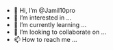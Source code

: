 - 👋 Hi, I’m @Jamil10pro
- 👀 I’m interested in ...
- 🌱 I’m currently learning ...
- 💞️ I’m looking to collaborate on ...
- 📫 How to reach me ...

<!---
Jamil10pro/Jamil10pro is a ✨ special ✨ repository because its `README.md` (this file) appears on your GitHub profile.
You can click the Preview link to take a look at your changes.
--->
